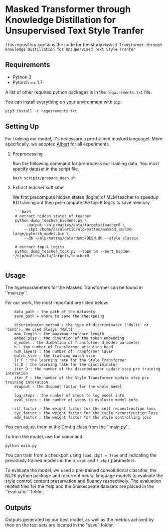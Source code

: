 # Masked Transformer through Knowledge Distillation for Unsupervised Text Style Tranfer

This repository contains the code for the study `Masked Transformer through Knowledge Distillation for Unsupervised Text Style Tranfer`



## Requirements

* Python 3
* Pytorch == 1.7

A list of other required python packages is in the `requirements.txt` file.

You can install everything on your environment with `pip`:
```
pip3 install -r requirements.txt
```

## Setting Up
For training our model, it's necessary a pre-trained masked languagel. More specifically, we adopted [Albert](https://arxiv.org/abs/1909.11942) for all experiments.

1. Preprocessing

    Run the following command for preprocess our training data. You must specify dataset in the script file.
    ```
    bash scripts/prepare_deen.sh
    ```

2. Extract teacher soft label

    We first precompute hidden states (logits) of MLM teacher to speedup KD training ant then pre-compute the top-K logits to save memory

        ```bash
        # extract hidden states of teacher
        python dump_teacher_hiddens.py \
            --output ~/nlp/mattes/data/targets/teacher0 \
            --ckpt /home/ascalercio/nlp/mattes/masked_lm/lm0-large/pytorch_model.bin \
            --db ~/nlp/mattes/data/dump/DEEN.db --style classic

        # extract top-k logits
        python dump_teacher_topk.py --topk 64 --bert_hidden ~/nlp/mattes/data/targets/teacher0
        ```


## Usage

The hyperparameters for the Masked Transformer can be found in ''main.py''.

For our work, the most important are listed below:

```
    data_path : the path of the datasets
    save_path = where to save the checkpoing
    
    discriminator_method : the type of discriminator ('Multi' or 'Cond'). We used always 'Multi'
    max_length : the maximun sentence length 
    embed_size : the dimention of the token embedding
    d_model : the dimention of Transformer d_model parameter
    h : the number of Transformer attention head
    num_layers : the number of Transformer layer
    batch_size : the training batch size
    lr_F : the learning rate for the Style Transformer
    lr_D : the learning rate for the discriminator
    iter_D : the number of the discriminator update step pre training interation
    iter_F : the number of the Style Transformer update step pre training interation
    dropout : the dropout factor for the whole model

    log_steps : the number of steps to log model info
    eval_steps : the number of steps to evaluate model info

    slf_factor : the weight factor for the self reconstruction loss
    cyc_factor : the weight factor for the cycle reconstruction loss
    adv_factor : the weight factor for the style controlling loss
```

You can adjust them in the Config class from the ''main.py''.



To train the model, use the command:

```shell
python main.py
```

You can train from a checkpoit using `load_ckpt = True` and indicating the previously trained models in the `d_ckpt` and `f_ckpt` parameters.


To evaluate the model, we used a pre-trained convolutional classifier, the NLTK python package and recurrent neural language models to evaluate the style control, content preservation and fluency respectively. The evaluation related files for the Yelp and the Shakespeate datasets are placed in the ''evaluator'' folder.


## Outputs

Outputs generated by our best model, as well as the metrics achived by then on the test sets are located in the "save" folder.